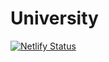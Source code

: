 # University
[![Netlify Status](https://api.netlify.com/api/v1/badges/c97a790f-19a8-45ca-bdcb-4930b78a7a01/deploy-status)](https://app.netlify.com/sites/nasafiylar/deploys)

